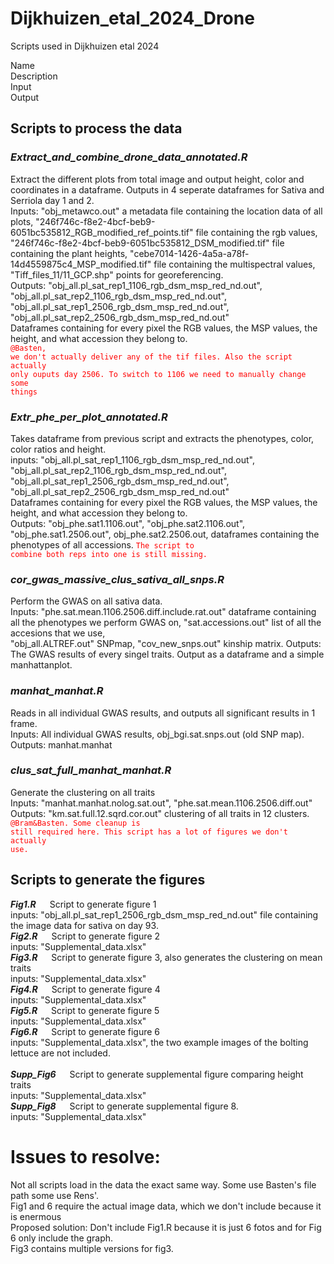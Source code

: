 # Dijkhuizen_etal_2024_Drone
Scripts used in Dijkhuizen etal 2024

Name<br>
Description<br>
Input<br>
Output<br>

## Scripts to process the data
### *Extract_and_combine_drone_data_annotated.R*
Extract the different plots from total image and output height, color and coordinates in a dataframe. Outputs in 4 seperate dataframes for Sativa and Serriola day 1 and 2.<br>
Inputs: "obj_metawco.out" a metadata file containing the location data of all plots, "246f746c-f8e2-4bcf-beb9-6051bc535812_RGB_modified_ref_points.tif" file containing the rgb values, <br>
"246f746c-f8e2-4bcf-beb9-6051bc535812_DSM_modified.tif" file containing the plant heights, "cebe7014-1426-4a5a-a78f-14d4559875c4_MSP_modified.tif" file containing the multispectral values, <br>
"Tiff_files_11/11_GCP.shp" points for georeferencing. <br>
Outputs: "obj_all.pl_sat_rep1_1106_rgb_dsm_msp_red_nd.out", "obj_all.pl_sat_rep2_1106_rgb_dsm_msp_red_nd.out", "obj_all.pl_sat_rep1_2506_rgb_dsm_msp_red_nd.out", "obj_all.pl_sat_rep2_2506_rgb_dsm_msp_red_nd.out" <br>
Dataframes containing for every pixel the RGB values, the MSP values, the height, and what accession they belong to. <br>
<code style="color:red">@Basten, we don't actually deliver any of the tif files. Also the script actually only ouputs day 2506. To switch to 1106 we need to manually change some things</code>

### *Extr_phe_per_plot_annotated.R*
Takes dataframe from previous script and extracts the phenotypes, color, color ratios and height.<br>
inputs: "obj_all.pl_sat_rep1_1106_rgb_dsm_msp_red_nd.out", "obj_all.pl_sat_rep2_1106_rgb_dsm_msp_red_nd.out",<br> "obj_all.pl_sat_rep1_2506_rgb_dsm_msp_red_nd.out", "obj_all.pl_sat_rep2_2506_rgb_dsm_msp_red_nd.out" <br>
Dataframes containing for every pixel the RGB values, the MSP values, the height, and what accession they belong to. <br>
Outputs: "obj_phe.sat1.1106.out", "obj_phe.sat2.1106.out", "obj_phe.sat1.2506.out", obj_phe.sat2.2506.out, dataframes containing the phenotypes of all accessions.
<code style="color:red">The script to combine both reps into one is still missing.</code>

### *cor_gwas_massive_clus_sativa_all_snps.R*
Perform the GWAS on all sativa data.<br>
Inputs: "phe.sat.mean.1106.2506.diff.include.rat.out" dataframe containing all the phenotypes we perform GWAS on, "sat.accessions.out" list of all the accesions that we use, <br> "obj_all.ALTREF.out" SNPmap, "cov_new_snps.out" kinship matrix.
Outputs: The GWAS results of every singel traits. Output as a dataframe and a simple manhattanplot.

### *manhat_manhat.R*
Reads in all individual GWAS results, and outputs all significant results in 1 frame. <br>
Inputs: All individual GWAS results, obj_bgi.sat.snps.out (old SNP map). <br>
Outputs: manhat.manhat 

### *clus_sat_full_manhat_manhat.R*
Generate the clustering on all traits<br>
Inputs: "manhat.manhat.nolog.sat.out", "phe.sat.mean.1106.2506.diff.out" <br>
Outputs: "km.sat.full.12.sqrd.cor.out" clustering of all traits in 12 clusters.<br>
<code style="color:red">@Bram&Basten. Some cleanup is still required here. This script has a lot of figures we don't actually use.</code>

## Scripts to generate the figures
***Fig1.R*** &emsp; Script to generate figure 1<br>
inputs: "obj_all.pl_sat_rep1_2506_rgb_dsm_msp_red_nd.out" file containing the image data for sativa on day 93.<br>
***Fig2.R*** &emsp; Script to generate figure 2<br>
inputs: "Supplemental_data.xlsx" <br>
***Fig3.R*** &emsp; Script to generate figure 3, also generates the clustering on mean traits<br>
inputs: "Supplemental_data.xlsx" <br>
***Fig4.R*** &emsp; Script to generate figure 4<br>
inputs: "Supplemental_data.xlsx" <br>
***Fig5.R*** &emsp; Script to generate figure 5<br>
inputs: "Supplemental_data.xlsx" <br>
***Fig6.R*** &emsp; Script to generate figure 6<br>
inputs: "Supplemental_data.xlsx", the two example images of the bolting lettuce are not included. <br>
<br>
***Supp_Fig6*** &emsp; Script to generate supplemental figure comparing height traits<br>
inputs: "Supplemental_data.xlsx" <br>
***Supp_Fig8*** &emsp; Script to generate supplemental figure 8. <br>
inputs: "Supplemental_data.xlsx" <br>

# Issues to resolve: <br>
Not all scripts load in the data the exact same way. Some use Basten's file path some use Rens'. <br>
Fig1 and 6 require the actual image data, which we don't include because it is enermous <br>
Proposed solution: Don't include Fig1.R because it is just 6 fotos and for Fig 6 only include the graph. <br>
Fig3 contains multiple versions for fig3.

